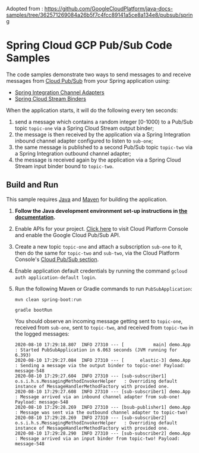 Adopted from : https://github.com/GoogleCloudPlatform/java-docs-samples/tree/362571269084a26b5f7c4fcc89141a5ce8a134e8/pubsub/spring

# Spring Cloud GCP Pub/Sub Code Samples

The code samples demonstrate two ways to send messages to and receive messages from [Cloud Pub/Sub](https://cloud.google.com/pubsub/docs/) from your Spring application using:

* [Spring Integration Channel Adapters](https://googlecloudplatform.github.io/spring-cloud-gcp/reference/html/index.html#channel-adapters-for-cloud-pubsub)
* [Spring Cloud Stream Binders](https://googlecloudplatform.github.io/spring-cloud-gcp/reference/html/index.html#spring-cloud-stream)

When the application starts, it will do the following every ten seconds:
1. send a message which contains a random integer [0-1000) to a Pub/Sub topic `topic-one` via a Spring Cloud Stream output binder;
1. the message is then received by the application via a Spring Integration inbound channel adapter configured to listen to `sub-one`;
1. the same message is published to a second Pub/Sub topic `topic-two` via a Spring Integration outbound channel adapter;
1. the message is received again by the application via a Spring Cloud Stream input binder bound to `topic-two`.


## Build and Run

This sample requires [Java](https://www.java.com/en/download/) and [Maven](http://maven.apache.org/) for building the application.

1. **Follow the Java development environment set-up instructions in [the documentation](https://cloud.google.com/java/docs/setup).**

2. Enable APIs for your project.
   [Click here](https://console.cloud.google.com/flows/enableapi?apiid=pubsub.googleapis.com&showconfirmation=true)
   to visit Cloud Platform Console and enable the Google Cloud Pub/Sub API.

3. Create a new topic `topic-one` and attach a subscription `sub-one` to it, then do the same for `topic-two` and `sub-two`, via the Cloud Platform Console's
   [Cloud Pub/Sub section](http://console.cloud.google.com/pubsub).

4. Enable application default credentials by running the command `gcloud auth application-default login`.

5. Run the following Maven or Gradle commands to run `PubSubApplication`:

    ```
    mvn clean spring-boot:run
    ```

    ```
    gradle bootRun
    ```

   You should observe an incoming message getting sent to `topic-one`, received from `sub-one`, sent to `topic-two`, and received from `topic-two` in the logged messages:
    ```
    2020-08-10 17:29:18.807  INFO 27310 --- [           main] demo.App                   : Started PubSubApplication in 6.063 seconds (JVM running for 6.393)
    2020-08-10 17:29:27.084  INFO 27310 --- [      elastic-3] demo.App                   : Sending a message via the output binder to topic-one! Payload: message-548
    2020-08-10 17:29:27.604  INFO 27310 --- [sub-subscriber1] o.s.i.h.s.MessagingMethodInvokerHelper   : Overriding default instance of MessageHandlerMethodFactory with provided one.
    2020-08-10 17:29:27.608  INFO 27310 --- [sub-subscriber1] demo.App                   : Message arrived via an inbound channel adapter from sub-one! Payload: message-548
    2020-08-10 17:29:28.269  INFO 27310 --- [bsub-publisher1] demo.App                   : Message was sent via the outbound channel adapter to topic-two!
    2020-08-10 17:29:28.269  INFO 27310 --- [sub-subscriber2] o.s.i.h.s.MessagingMethodInvokerHelper   : Overriding default instance of MessageHandlerMethodFactory with provided one.
    2020-08-10 17:29:28.290  INFO 27310 --- [sub-subscriber2] demo.App                   : Message arrived via an input binder from topic-two! Payload: message-548
    ```